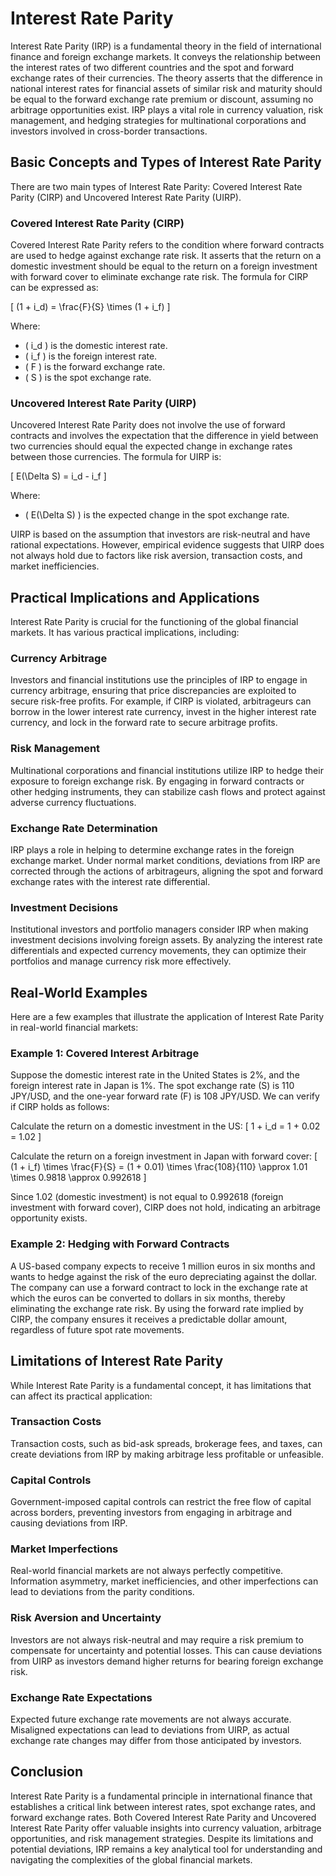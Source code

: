 # Interest Rate Parity

Interest Rate Parity (IRP) is a fundamental theory in the field of international finance and foreign exchange markets. It conveys the relationship between the interest rates of two different countries and the spot and forward exchange rates of their currencies. The theory asserts that the difference in national interest rates for financial assets of similar risk and maturity should be equal to the forward exchange rate premium or discount, assuming no arbitrage opportunities exist. IRP plays a vital role in currency valuation, risk management, and hedging strategies for multinational corporations and investors involved in cross-border transactions.

## Basic Concepts and Types of Interest Rate Parity

There are two main types of Interest Rate Parity: Covered Interest Rate Parity (CIRP) and Uncovered Interest Rate Parity (UIRP). 

### Covered Interest Rate Parity (CIRP)

Covered Interest Rate Parity refers to the condition where forward contracts are used to hedge against exchange rate risk. It asserts that the return on a domestic investment should be equal to the return on a foreign investment with forward cover to eliminate exchange rate risk. The formula for CIRP can be expressed as:

\[ (1 + i_d) = \frac{F}{S} \times (1 + i_f) \]

Where:
- \( i_d \) is the domestic interest rate.
- \( i_f \) is the foreign interest rate.
- \( F \) is the forward exchange rate.
- \( S \) is the spot exchange rate.

### Uncovered Interest Rate Parity (UIRP)

Uncovered Interest Rate Parity does not involve the use of forward contracts and involves the expectation that the difference in yield between two currencies should equal the expected change in exchange rates between those currencies. The formula for UIRP is:

\[ E(\Delta S) = i_d - i_f \]

Where:
- \( E(\Delta S) \) is the expected change in the spot exchange rate.

UIRP is based on the assumption that investors are risk-neutral and have rational expectations. However, empirical evidence suggests that UIRP does not always hold due to factors like risk aversion, transaction costs, and market inefficiencies.

## Practical Implications and Applications

Interest Rate Parity is crucial for the functioning of the global financial markets. It has various practical implications, including:

### Currency Arbitrage

Investors and financial institutions use the principles of IRP to engage in currency arbitrage, ensuring that price discrepancies are exploited to secure risk-free profits. For example, if CIRP is violated, arbitrageurs can borrow in the lower interest rate currency, invest in the higher interest rate currency, and lock in the forward rate to secure arbitrage profits.

### Risk Management

Multinational corporations and financial institutions utilize IRP to hedge their exposure to foreign exchange risk. By engaging in forward contracts or other hedging instruments, they can stabilize cash flows and protect against adverse currency fluctuations.

### Exchange Rate Determination

IRP plays a role in helping to determine exchange rates in the foreign exchange market. Under normal market conditions, deviations from IRP are corrected through the actions of arbitrageurs, aligning the spot and forward exchange rates with the interest rate differential.

### Investment Decisions

Institutional investors and portfolio managers consider IRP when making investment decisions involving foreign assets. By analyzing the interest rate differentials and expected currency movements, they can optimize their portfolios and manage currency risk more effectively.

## Real-World Examples

Here are a few examples that illustrate the application of Interest Rate Parity in real-world financial markets:

### Example 1: Covered Interest Arbitrage

Suppose the domestic interest rate in the United States is 2%, and the foreign interest rate in Japan is 1%. The spot exchange rate (S) is 110 JPY/USD, and the one-year forward rate (F) is 108 JPY/USD. We can verify if CIRP holds as follows:

Calculate the return on a domestic investment in the US:
\[ 1 + i_d = 1 + 0.02 = 1.02 \]

Calculate the return on a foreign investment in Japan with forward cover:
\[ (1 + i_f) \times \frac{F}{S} = (1 + 0.01) \times \frac{108}{110} \approx 1.01 \times 0.9818 \approx 0.992618 \]

Since 1.02 (domestic investment) is not equal to 0.992618 (foreign investment with forward cover), CIRP does not hold, indicating an arbitrage opportunity exists.

### Example 2: Hedging with Forward Contracts

A US-based company expects to receive 1 million euros in six months and wants to hedge against the risk of the euro depreciating against the dollar. The company can use a forward contract to lock in the exchange rate at which the euros can be converted to dollars in six months, thereby eliminating the exchange rate risk. By using the forward rate implied by CIRP, the company ensures it receives a predictable dollar amount, regardless of future spot rate movements.

## Limitations of Interest Rate Parity

While Interest Rate Parity is a fundamental concept, it has limitations that can affect its practical application:

### Transaction Costs

Transaction costs, such as bid-ask spreads, brokerage fees, and taxes, can create deviations from IRP by making arbitrage less profitable or unfeasible.

### Capital Controls

Government-imposed capital controls can restrict the free flow of capital across borders, preventing investors from engaging in arbitrage and causing deviations from IRP.

### Market Imperfections

Real-world financial markets are not always perfectly competitive. Information asymmetry, market inefficiencies, and other imperfections can lead to deviations from the parity conditions.

### Risk Aversion and Uncertainty

Investors are not always risk-neutral and may require a risk premium to compensate for uncertainty and potential losses. This can cause deviations from UIRP as investors demand higher returns for bearing foreign exchange risk.

### Exchange Rate Expectations

Expected future exchange rate movements are not always accurate. Misaligned expectations can lead to deviations from UIRP, as actual exchange rate changes may differ from those anticipated by investors.

## Conclusion

Interest Rate Parity is a fundamental principle in international finance that establishes a critical link between interest rates, spot exchange rates, and forward exchange rates. Both Covered Interest Rate Parity and Uncovered Interest Rate Parity offer valuable insights into currency valuation, arbitrage opportunities, and risk management strategies. Despite its limitations and potential deviations, IRP remains a key analytical tool for understanding and navigating the complexities of the global financial markets.